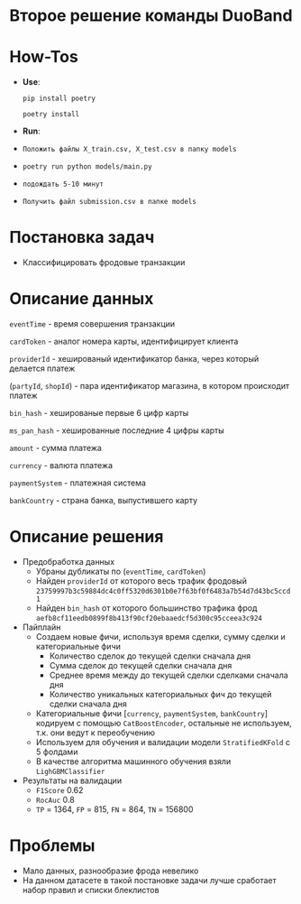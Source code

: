 # Второе решение команды DuoBand
# How-Tos

- **Use**:
    
    `pip install poetry`
    
    `poetry install`
- **Run**:

- `Положить файлы X_train.csv, X_test.csv в папку models`

- `poetry run python models/main.py`

- `подождать 5-10 минут`

- `Получить файл submission.csv в папке models`

# Постановка задач
- Классифицировать фродовые транзакции

# Описание данных
`eventTime` - время совершения транзакции

`cardToken` - аналог номера карты,  идентифицирует клиента

`providerId` - хешированый идентификатор банка, через который делается платеж

(`partyId`, `shopId`) - пара идентификатор магазина, в котором происходит платеж

`bin_hash` - хешированые первые 6 цифр карты

`ms_pan_hash` - хешированные последние 4 цифры карты

`amount` - сумма платежа 

`currency` - валюта платежа

`paymentSystem` - платежная система

`bankCountry` - страна банка, выпустившего карту


# Описание решения

- Предобработка данных
  - Убраны дубликаты по (`eventTime`, `cardToken`)
  - Найден `providerId` от которого весь трафик фродовый `23759997b3c59884dc4c0ff5320d6301b0e7f63bf0f6483a7b54d7d43bc5ccd1`
  - Найден `bin_hash` от которого большинство трафика фрод `aefb8cf11eedb0899f8b413f90cf20ebaaedcf5d300c95cceea3c924`
- Пайплайн
  - Создаем новые фичи, используя время сделки, сумму сделки и категориальные фичи
    - Количество сделок до текущей сделки сначала дня
    - Сумма сделок до текущей сделки сначала дня
    - Среднее время между до текущей сделки сделками сначала дня
    - Количество уникальных категориальных фич до текущей сделки сначала дня
  - Категориальные фичи [`currency`, `paymentSystem`, `bankCountry`] кодируем с помощью `CatBoostEncoder`, остальные не используем, т.к. они ведут к переобучению
  - Используем для обучения и валидации модели `StratifiedKFold` с 5 фолдами
  - В качестве алгоритма машинного обучения взяли `LighGBMClassifier`
- Результаты на валидации
  - `F1Score` 0.62
  - `RocAuc` 0.8
  - `TP` = 1364, `FP` = 815, `FN` = 864, `TN` = 156800

# Проблемы

- Мало данных, разнообразие фрода невелико
- На данном датасете в такой постановке задачи лучше сработает набор правил и списки блеклистов